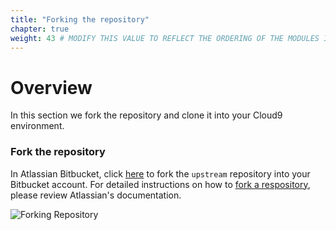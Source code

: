 ```yaml
---
title: "Forking the repository"
chapter: true
weight: 43 # MODIFY THIS VALUE TO REFLECT THE ORDERING OF THE MODULES IF APPLICABLE
---
```


# Overview
In this section we fork the repository and clone it into your Cloud9 environment.

### Fork the repository

In Atlassian Bitbucket, click [here](https://bitbucket.org/marco-morales-snyk/workshop-patterns-library-atlassian-aws/fork) to fork the `upstream` repository into your Bitbucket 
account. For detailed instructions on how to [fork a respository](https://support.atlassian.com/bitbucket-cloud/docs/fork-a-repository/), 
please review Atlassian's documentation.

![Forking Repository](/images/atlassian-fork.png)

